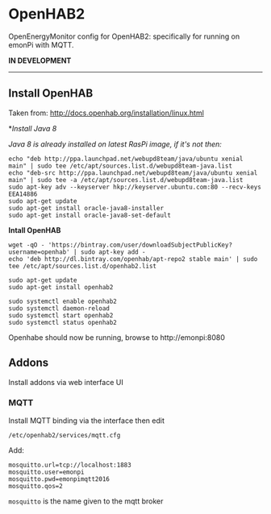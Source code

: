 # OpenHAB2

OpenEnergyMonitor config for OpenHAB2: specifically for running on emonPi with MQTT.

**IN DEVELOPMENT**

***

## Install OpenHAB 

Taken from: http://docs.openhab.org/installation/linux.html

**Install Java 8*

*Java 8 is already installed on latest RasPi image, if it's not then:*

```
echo "deb http://ppa.launchpad.net/webupd8team/java/ubuntu xenial main" | sudo tee /etc/apt/sources.list.d/webupd8team-java.list
echo "deb-src http://ppa.launchpad.net/webupd8team/java/ubuntu xenial main" | sudo tee -a /etc/apt/sources.list.d/webupd8team-java.list
sudo apt-key adv --keyserver hkp://keyserver.ubuntu.com:80 --recv-keys EEA14886
sudo apt-get update
sudo apt-get install oracle-java8-installer
sudo apt-get install oracle-java8-set-default
```

**Intall OpenHAB**

```
wget -qO - 'https://bintray.com/user/downloadSubjectPublicKey?username=openhab' | sudo apt-key add -
echo 'deb http://dl.bintray.com/openhab/apt-repo2 stable main' | sudo tee /etc/apt/sources.list.d/openhab2.list

sudo apt-get update
sudo apt-get install openhab2

sudo systemctl enable openhab2
sudo systemctl daemon-reload
sudo systemctl start openhab2
sudo systemctl status openhab2
```

Openhabe should now be running, browse to http://emonpi:8080

## Addons 

Install addons via web interface UI

### MQTT

Install MQTT binding via the interface then edit

`/etc/openhab2/services/mqtt.cfg`

Add:


```
mosquitto.url=tcp://localhost:1883
mosquitto.user=emonpi
mosquitto.pwd=emonpimqtt2016
mosquitto.qos=2
```

`mosquitto` is the name given to the mqtt broker


